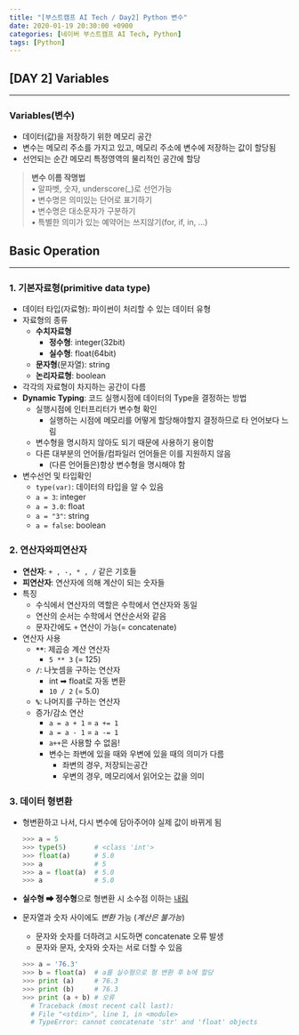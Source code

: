 ```yaml
---
title: "[부스트캠프 AI Tech / Day2] Python 변수"
date: 2020-01-19 20:30:00 +0900
categories: [네이버 부스트캠프 AI Tech, Python]
tags: [Python]
---
```



## **[DAY 2] Variables**

---

### **Variables(변수)**

- 데이터(값)을 저장하기 위한 메모리 공간
- 변수는 메모리 주소를 가지고 있고, 메모리 주소에 변수에 저장하는 값이 할당됨
- 선언되는 순간 메모리 특정영역의 물리적인 공간에 할당

> **변수 이름 작명법**  
> ▪ 알파벳, 숫자, underscore(_)로 선언가능  
> ▪ 변수명은 의미있는 단어로 표기하기  
> ▪ 변수명은 대소문자가 구분하기  
> ▪ 특별한 의미가 있는 예약어는 쓰지않기(for, if, in, ...)  


## **Basic Operation**

---

### **1. 기본자료형(primitive data type)**

- 데이터 타입(자료형): 파이썬이 처리할 수 있는 데이터 유형
- 자료형의 종류
  - **수치자료형**
    - **정수형**: integer(32bit)
    - **실수형**: float(64bit)
  - **문자형**(문자열): string
  - **논리자료형**: boolean
- 각각의 자료형이 차지하는 공간이 다름
- **Dynamic Typing**: 코드 실행시점에 데이터의 Type을 결정하는 방법
  - 실행시점에 인터프리터가 변수형 확인
    - 실행하는 시점에 메모리를 어떻게 할당해야할지 결정하므로 타 언어보다 느림
  - 변수형을 명시하지 않아도 되기 때문에 사용하기 용이함
  - 다른 대부분의 언어들/컴파일러 언어들은 이를 지원하지 않음
    - (다른 언어들은)항상 변수형을 명시해야 함
- 변수선언 및 타입확인
  - `type(var)`: 데이터의 타입을 알 수 있음
  - `a = 3`: integer
  - `a = 3.0`: float
  - `a = "3"`: string
  - `a = false`: boolean
  

### **2. 연산자와피연산자**

- **연산자**: `+ , -, * , /` 같은 기호들
- **피연산자**: 연산자에 의해 계산이 되는 숫자들
- 특징
  - 수식에서 연산자의 역할은 수학에서 연산자와 동일
  - 연산의 순서는 수학에서 연산순서와 같음
  - 문자간에도 `+` 연산이 가능(= concatenate)
- 연산자 사용
  - **`**`**: 제곱승 계산 연산자
    - `5 ** 3` (= 125)
  - **`/`**: 나눗셈을 구하는 연산자
    - int ➡ float로 자동 변환
    - `10 / 2` (= 5.0)
  - **`%`**: 나머지를 구하는 연산자
  - 증가/감소 연산
    - `a = a + 1` = `a += 1`
    - `a = a - 1` = `a -= 1`
    - `a++`은 사용할 수 없음!
    - 변수는 좌변에 있을 때와 우변에 있을 때의 의미가 다름
      - 좌변의 경우, 저장되는공간
      - 우변의 경우, 메모리에서 읽어오는 값을 의미



### **3. 데이터 형변환**

- 형변환하고 나서, 다시 변수에 담아주어야 실제 값이 바뀌게 됨

  ```python
  >>> a = 5
  >>> type(5)       # <class 'int'>
  >>> float(a)      # 5.0
  >>> a             # 5
  >>> a = float(a)  # 5.0
  >>> a             # 5.0
  ```

- **실수형 ➡ 정수형**으로 형변환 시 소수점 이하는 <u>내림</u>
- 문자열과 숫자 사이에도 *변환* 가능 (*계산은 불가능*)
  - 문자와 숫자를 더하려고 시도하면 concatenate 오류 발생
  - 문자와 문자, 숫자와 숫자는 서로 더할 수 있음

  ```python
  >>> a = '76.3'
  >>> b = float(a)  # a를 실수형으로 형 변환 후 b에 할당
  >>> print (a)     # 76.3
  >>> print (b)     # 76.3
  >>> print (a + b) # 오류
    # Traceback (most recent call last):
    # File "<stdin>", line 1, in <module>
    # TypeError: cannot concatenate 'str' and 'float' objects
  ```
  